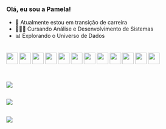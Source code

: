 ### Olá, eu sou a Pamela!


- 🔄 Atualmente estou em transição de carreira
- 👩🏻‍💻 Cursando Análise e Desenvolvimento de Sistemas
- 📊 Explorando o Universo de Dados

##

<div style "display: inline_block">
  <img align="center" height="30" widht="40" src="https://cdn.jsdelivr.net/gh/devicons/devicon@latest/icons/python/python-original.svg" />
  <img align="center" height="30" widht="40" src="https://cdn.jsdelivr.net/gh/devicons/devicon@latest/icons/jupyter/jupyter-original-wordmark.svg" />
  <img align="center" height="30" widht="40" src="https://cdn.jsdelivr.net/gh/devicons/devicon@latest/icons/pandas/pandas-original-wordmark.svg" />
  <img align="center" height="30" widht="40" s src="https://cdn.jsdelivr.net/gh/devicons/devicon@latest/icons/azuresqldatabase/azuresqldatabase-original.svg" />
  <img align="center" height="30" widht="40" src="https://cdn.jsdelivr.net/gh/devicons/devicon@latest/icons/javascript/javascript-original.svg" />
  <img align="center" height="30" widht="40" src="https://cdn.jsdelivr.net/gh/devicons/devicon@latest/icons/typescript/typescript-original.svg" />
  <img align="center" height="30" widht="40" src="https://cdn.jsdelivr.net/gh/devicons/devicon@latest/icons/html5/html5-original-wordmark.svg" />
  <img align="center" height="30" widht="40" src="https://cdn.jsdelivr.net/gh/devicons/devicon@latest/icons/css3/css3-original-wordmark.svg"/> 
  <img align="center" height="30" widht="40" src="https://cdn.jsdelivr.net/gh/devicons/devicon@latest/icons/canva/canva-original.svg" />
  <img align="center" height="30" widht="40" src="https://cdn.jsdelivr.net/gh/devicons/devicon@latest/icons/figma/figma-original.svg" />
  <img align="center" height="30" widht="40" src="https://cdn.jsdelivr.net/gh/devicons/devicon@latest/icons/jest/jest-plain.svg" />
  <img align="center" height="30" widht="40" src="https://cdn.jsdelivr.net/gh/devicons/devicon@latest/icons/nodejs/nodejs-original-wordmark.svg" />                   
</div><br>

##

<div >
  <a href="https://github.com/pamelabrsa">
  <img src="https://github-readme-stats.vercel.app/api?username=pamelabrsa&show_icons=true&theme=radical"/>
</div>

##

<div >
  <a href="https://github.com/pamelabrsa">
  <img src="https://github-readme-stats.vercel.app/api/top-langs/?username=pamelabrsa&layout=compact&langs_count=7&theme=dark"/>
</div>

##

<div> 
  <a href="https://www.linkedin.com/in/pamelabrsa/"target="_blank"><img src="https://img.shields.io/badge/-LinkedIn-%230077B5?style=for-the-badge&logo=linkedin&logoColor=white" target="_blank"></a> 
</div>
           
         

            
          
